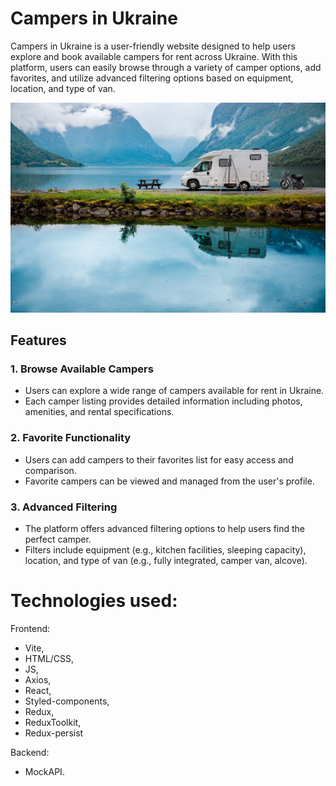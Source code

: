 # Campers in Ukraine

Campers in Ukraine is a user-friendly website designed to help users explore and book available campers for rent across Ukraine. With this platform, users can easily browse through a variety of camper options, add favorites, and utilize advanced filtering options based on equipment, location, and type of van.

![Preview](./src/assets/images//images/camper_bg.jpg)

## Features

### 1. Browse Available Campers

- Users can explore a wide range of campers available for rent in Ukraine.
- Each camper listing provides detailed information including photos, amenities, and rental specifications.

### 2. Favorite Functionality

- Users can add campers to their favorites list for easy access and comparison.
- Favorite campers can be viewed and managed from the user's profile.

### 3. Advanced Filtering

- The platform offers advanced filtering options to help users find the perfect camper.
- Filters include equipment (e.g., kitchen facilities, sleeping capacity), location, and type of van (e.g., fully integrated, camper van, alcove).

# Technologies used:

Frontend:

- Vite,
- HTML/CSS,
- JS,
- Axios,
- React,
- Styled-components,
- Redux,
- ReduxToolkit,
- Redux-persist

Backend:

- MockAPI.
